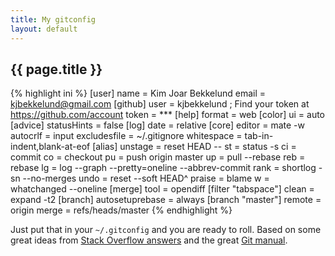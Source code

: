 ```yaml
---
title: My gitconfig
layout: default
---
```


{{ page.title }}
----------------

{% highlight ini %}
[user]
  name = Kim Joar Bekkelund
  email = kjbekkelund@gmail.com
[github]
  user = kjbekkelund
  ; Find your token at https://github.com/account
  token = ***
[help]
  format = web
[color]
  ui = auto
[advice]
  statusHints = false
[log]
  date = relative
[core]
  editor = mate -w
  autocrlf = input
  excludesfile = ~/.gitignore
  whitespace = tab-in-indent,blank-at-eof
[alias]
  unstage = reset HEAD --
  st = status -s
  ci = commit
  co = checkout
  pu = push origin master
  up = pull --rebase
  reb = rebase
  lg = log --graph --pretty=oneline --abbrev-commit
  rank = shortlog -sn --no-merges
  undo = reset --soft HEAD^
  praise = blame
  w = whatchanged --oneline
[merge]
  tool = opendiff
[filter "tabspace"]
  clean = expand -t2
[branch]
  autosetuprebase = always
[branch "master"]
  remote = origin
  merge = refs/heads/master
{% endhighlight %}

Just put that in your `~/.gitconfig` and you are ready to roll. Based on some great ideas from [Stack Overflow answers](http://stackoverflow.com/questions/267761/what-does-your-gitconfig-contain) and the great [Git manual](http://www.kernel.org/pub/software/scm/git/docs/git-config.html).
